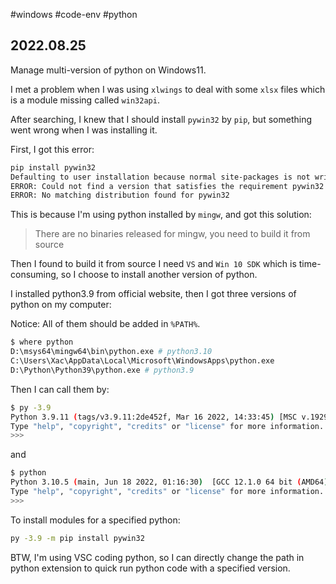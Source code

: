 #windows #code-env #python 
## 2022.08.25

Manage multi-version of python on Windows11.

I met a problem when I was using `xlwings` to deal with some `xlsx` files which is a module missing called `win32api`.

After searching, I knew that I should install `pywin32` by `pip`, but something went wrong when I was installing it.

First, I got this error:

```bash
pip install pywin32 
Defaulting to user installation because normal site-packages is not writeable
ERROR: Could not find a version that satisfies the requirement pywin32 (from versions: none)
ERROR: No matching distribution found for pywin32
```

This is because I'm using python installed by `mingw`, and got this solution:

> There are no binaries released for mingw, you need to build it from source

Then I found to build it from source I need `VS` and `Win 10 SDK` which is time-consuming, so I choose to install another version of python.

I installed python3.9 from official website, then I got three versions of python on my computer:

Notice: All of them should be added in `%PATH%`.

```bash
$ where python
D:\msys64\mingw64\bin\python.exe # python3.10
C:\Users\Xac\AppData\Local\Microsoft\WindowsApps\python.exe
D:\Python\Python39\python.exe # python3.9
```

Then I can call them by:

```bash
$ py -3.9
Python 3.9.11 (tags/v3.9.11:2de452f, Mar 16 2022, 14:33:45) [MSC v.1929 64 bit (AMD64)] on win32
Type "help", "copyright", "credits" or "license" for more information.
>>> 
```

and

```bash
$ python
Python 3.10.5 (main, Jun 18 2022, 01:16:30)  [GCC 12.1.0 64 bit (AMD64)] on win32
Type "help", "copyright", "credits" or "license" for more information.
>>>
```

To install modules for a specified python:

```bash
py -3.9 -m pip install pywin32
```

BTW, I'm using VSC coding python, so I can directly change the path in python extension to quick run python code with a specified version.